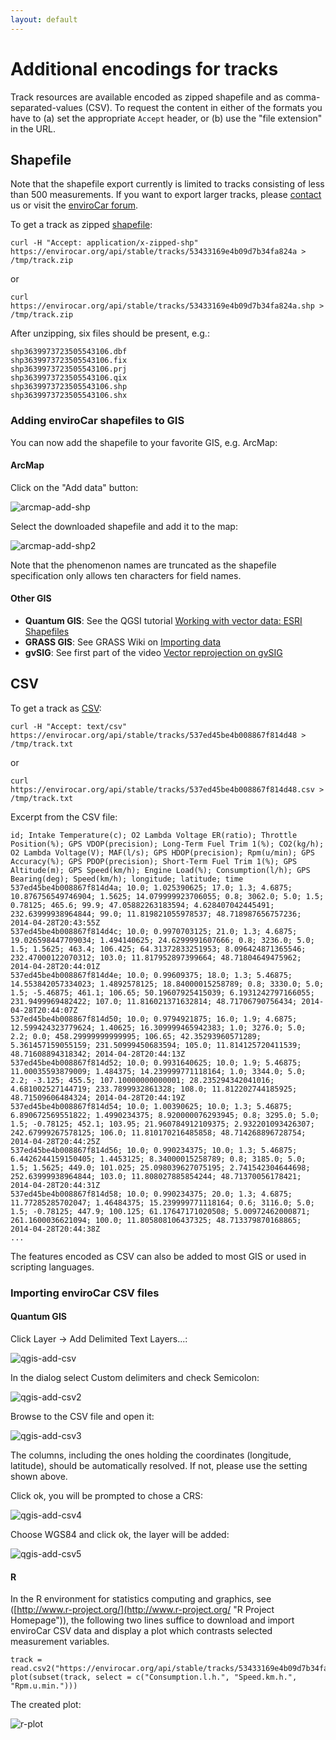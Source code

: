 ```yaml
---
layout: default
---
```


# Additional encodings for tracks #

Track resources are available encoded as zipped shapefile and as comma-separated-values (CSV). To request the content in either of the formats you have to (a) set the appropriate `Accept` header, or (b) use the "file extension" in the URL.

## Shapefile

Note that the shapefile export currently is limited to tracks consisting of less than 500 measurements. If you want to export larger tracks, please [contact][contact] us or visit the [enviroCar forum][forum].

To get a track as zipped [shapefile][shapefile]:

```
curl -H "Accept: application/x-zipped-shp" https://envirocar.org/api/stable/tracks/53433169e4b09d7b34fa824a > /tmp/track.zip
```

or

```
curl https://envirocar.org/api/stable/tracks/53433169e4b09d7b34fa824a.shp > /tmp/track.zip
```

After unzipping, six files should be present, e.g.:

```
shp3639973723505543106.dbf
shp3639973723505543106.fix
shp3639973723505543106.prj
shp3639973723505543106.qix
shp3639973723505543106.shp
shp3639973723505543106.shx
```

### Adding enviroCar shapefiles to GIS

You can now add the shapefile to your favorite GIS, e.g. ArcMap:

#### ArcMap

Click on the "Add data" button:

![arcmap-add-shp][arcmap-add-shp]

Select the downloaded shapefile and add it to the map:

![arcmap-add-shp2][arcmap-add-shp2]

Note that the phenomenon names are truncated as the shapefile specification only allows ten characters for field names.

#### Other GIS
* **Quantum GIS**: See the QGSI tutorial [Working with vector data: ESRI Shapefiles](http://docs.qgis.org/2.2/en/docs/user_manual/working_with_vector/supported_data.html#esri-shapefiles)
* **GRASS GIS**: See GRASS Wiki on [Importing data](http://grasswiki.osgeo.org/wiki/Importing_data)
* **gvSIG**: See first part of the video [Vector reprojection on gvSIG](href="https://www.youtube.com/watch?v=C0-sm_Fdqnk)

## CSV

To get a track as [CSV][csv]:

```
curl -H "Accept: text/csv" https://envirocar.org/api/stable/tracks/537ed45be4b008867f814d48 > /tmp/track.txt
```

or

```
curl https://envirocar.org/api/stable/tracks/537ed45be4b008867f814d48.csv > /tmp/track.txt
```

Excerpt from the CSV file:

```
id; Intake Temperature(c); O2 Lambda Voltage ER(ratio); Throttle Position(%); GPS VDOP(precision); Long-Term Fuel Trim 1(%); CO2(kg/h); O2 Lambda Voltage(V); MAF(l/s); GPS HDOP(precision); Rpm(u/min); GPS Accuracy(%); GPS PDOP(precision); Short-Term Fuel Trim 1(%); GPS Altitude(m); GPS Speed(km/h); Engine Load(%); Consumption(l/h); GPS Bearing(deg); Speed(km/h); longitude; latitude; time
537ed45be4b008867f814d4a; 10.0; 1.025390625; 17.0; 1.3; 4.6875; 10.876756549746904; 1.5625; 14.079999923706055; 0.8; 3062.0; 5.0; 1.5; 0.78125; 465.6; 99.9; 47.05882263183594; 4.628407042445491; 232.63999938964844; 99.0; 11.819821055978537; 48.718987656757236; 2014-04-28T20:43:55Z
537ed45be4b008867f814d4c; 10.0; 0.9970703125; 21.0; 1.3; 4.6875; 19.026598447709034; 1.494140625; 24.6299991607666; 0.8; 3236.0; 5.0; 1.5; 1.5625; 463.4; 106.425; 64.31372833251953; 8.096424871365546; 232.47000122070312; 103.0; 11.817952897399664; 48.71804649475962; 2014-04-28T20:44:01Z
537ed45be4b008867f814d4e; 10.0; 0.99609375; 18.0; 1.3; 5.46875; 14.553842057334023; 1.4892578125; 18.84000015258789; 0.8; 3330.0; 5.0; 1.5; -5.46875; 461.1; 106.65; 50.19607925415039; 6.1931242797166055; 231.9499969482422; 107.0; 11.816021371632814; 48.71706790756434; 2014-04-28T20:44:07Z
537ed45be4b008867f814d50; 10.0; 0.9794921875; 16.0; 1.9; 4.6875; 12.599424323779624; 1.40625; 16.309999465942383; 1.0; 3276.0; 5.0; 2.2; 0.0; 458.29999999999995; 106.65; 42.35293960571289; 5.361457159055159; 231.50999450683594; 105.0; 11.814125720411539; 48.71608894318342; 2014-04-28T20:44:13Z
537ed45be4b008867f814d52; 10.0; 0.9931640625; 10.0; 1.9; 5.46875; 11.00035593879009; 1.484375; 14.239999771118164; 1.0; 3344.0; 5.0; 2.2; -3.125; 455.5; 107.10000000000001; 28.235294342041016; 4.681002527144719; 233.7899932861328; 108.0; 11.812202744185925; 48.71509606484324; 2014-04-28T20:44:19Z
537ed45be4b008867f814d54; 10.0; 1.00390625; 10.0; 1.3; 5.46875; 6.890672569551822; 1.4990234375; 8.920000076293945; 0.8; 3295.0; 5.0; 1.5; -0.78125; 452.1; 103.95; 21.960784912109375; 2.932201093426307; 242.67999267578125; 106.0; 11.810170216485858; 48.714268896728754; 2014-04-28T20:44:25Z
537ed45be4b008867f814d56; 10.0; 0.990234375; 10.0; 1.3; 5.46875; 6.4426244159150405; 1.4453125; 8.34000015258789; 0.8; 3185.0; 5.0; 1.5; 1.5625; 449.0; 101.025; 25.098039627075195; 2.741542304644698; 252.63999938964844; 103.0; 11.808027885854244; 48.71370056178421; 2014-04-28T20:44:31Z
537ed45be4b008867f814d58; 10.0; 0.990234375; 20.0; 1.3; 4.6875; 11.77285285702047; 1.46484375; 15.239999771118164; 0.6; 3116.0; 5.0; 1.5; -0.78125; 447.9; 100.125; 61.17647171020508; 5.00972462000871; 261.1600036621094; 100.0; 11.805808106437325; 48.713379870168865; 2014-04-28T20:44:38Z
...
```

The features encoded as CSV can also be added to most GIS or used in scripting languages.

### Importing enviroCar CSV files

#### Quantum GIS

Click Layer -> Add Delimited Text Layers...:

![qgis-add-csv][qgis-add-csv]

In the dialog select Custom delimiters and check Semicolon:

![qgis-add-csv2][qgis-add-csv2]

Browse to the CSV file and open it:

![qgis-add-csv3][qgis-add-csv3]

The columns, including the ones holding the coordinates (longitude, latitude), should be automatically resolved. If not, please use the setting shown above.

Click ok, you will be prompted to chose a CRS:

![qgis-add-csv4][qgis-add-csv4]

Choose WGS84 and click ok, the layer will be added:

![qgis-add-csv5][qgis-add-csv5]

#### R

In the R environment for statistics computing and graphics, see ([http://www.r-project.org/](http://www.r-project.org/ "R Project Homepage")), the following two lines suffice to download and import enviroCar CSV data and display a plot which contrasts selected measurement variables.
				
```
track = read.csv2("https://envirocar.org/api/stable/tracks/53433169e4b09d7b34fa824a.csv")
plot(subset(track, select = c("Consumption.l.h.", "Speed.km.h.", "Rpm.u.min.")))
```

The created plot:

![r-plot][r-plot]


[shapefile]: https://en.wikipedia.org/wiki/Shapefile "Shapefile"
[contact]: mailto:enviroCar@52north.org "enviroCar team at 52°North"
[forum]: http://envirocar-discuss.forum.52north.org/ "enviroCar forum"
[arcmap-add-shp]: {{site.url}}/images/arcmap-add-shp.png "ArcMap add shapefile step 1"
[arcmap-add-shp2]: {{site.url}}/images/arcmap-add-shp-2.png "ArcMap add shapefile step 2"

[csv]: https://en.wikipedia.org/wiki/Comma-separated_values "CSV"
[qgis-add-csv]: {{site.url}}/images/qgis-add-csv.png "QGIS add csv step 1"
[qgis-add-csv2]: {{site.url}}/images/qgis-add-csv-22.png "QGIS add csv step 2"
[qgis-add-csv3]: {{site.url}}/images/qgis-add-csv-3.png "QGIS add csv step 3"
[qgis-add-csv4]: {{site.url}}/images/qgis-add-csv-4.png "QGIS add csv step 4"
[qgis-add-csv5]: {{site.url}}/images/qgis-add-csv-5.png "QGIS add csv step 5"
[r-plot]: {{site.url}}/images/envirocar-measurements-plot-R.jpeg "R plot of imported csv data"
